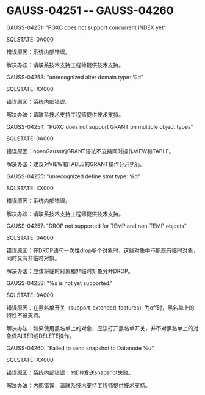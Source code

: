 # GAUSS-04251 -- GAUSS-04260<a name="ZH-CN_TOPIC_0302073201"></a>

GAUSS-04251: "PGXC does not support concurrent INDEX yet"

SQLSTATE: 0A000

错误原因：系统内部错误。

解决办法：请联系技术支持工程师提供技术支持。

GAUSS-04253: "unrecognized alter domain type: %d"

SQLSTATE: XX000

错误原因：系统内部错误。

解决办法：请联系技术支持工程师提供技术支持。

GAUSS-04254: "PGXC does not support GRANT on multiple object types"

SQLSTATE: 0A000

错误原因：openGauss的GRANT语法不支持同时操作VIEW和TABLE。

解决办法：建议对VIEW和TABLE的GRANT操作分开执行。

GAUSS-04255: "unrecognized define stmt type: %d"

SQLSTATE: XX000

错误原因：系统内部错误。

解决办法：请联系技术支持工程师提供技术支持。

GAUSS-04257: "DROP not supported for TEMP and non-TEMP objects"

SQLSTATE: 0A000

错误原因：在DROP语句一次性drop多个对象时，这些对象中不能既有临时对象，同时又有非临时对象。

解决办法：应该将临时对象和非临时对象分开DROP。

GAUSS-04258: "%s is not yet supported."

SQLSTATE: 0A000

错误原因：在黑名单开关（support\_extended\_features）为off时，黑名单上的特性不被支持。

解决办法：如果使用黑名单上的对象，应该打开黑名单开关，并不对黑名单上的对象做ALTER或DELETE操作。

GAUSS-04260: "Failed to send snapshot to Datanode %u"

SQLSTATE: XX000

错误原因：系统内部错误：向DN发送snapshot失败。

解决办法：内部错误，请联系技术支持工程师提供技术支持。

